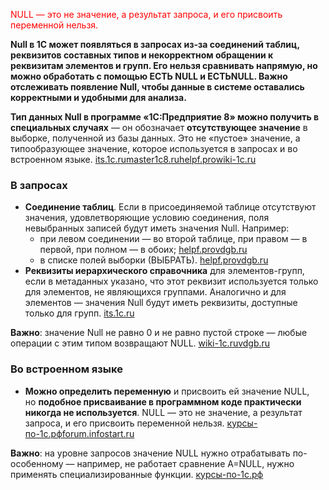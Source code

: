 <span style="color:rgb(255, 0, 0)">NULL — это не значение, а результат запроса, и его присвоить переменной нельзя.</span>

**Null в 1С может появляться в запросах из-за соединений таблиц, реквизитов составных типов и некорректном обращении к реквизитам элементов и групп. Его нельзя сравнивать напрямую, но можно обработать с помощью ЕСТЬ NULL и ЕСТЬNULL. Важно отслеживать появление Null, чтобы данные в системе оставались корректными и удобными для анализа.**

**Тип данных Null в программе «1С:Предприятие 8» можно получить в специальных случаях** — он обозначает **отсутствующее значение** в выборке, полученной из базы данных. Это не «пустое» значение, а типообразующее значение, которое используется в запросах и во встроенном языке. [its.1c.ru](https://its.1c.ru/db/metod8dev/content/2614/hdoc)[master1c8.ru](https://master1c8.ru/platforma-1s-predpriyatie-8/rukovodstvo-razrabottchika/glava4-vstroenny-yazk/1473/)[helpf.pro](https://helpf.pro/faq83/view/93.html)[wiki-1c.ru](http://wiki-1c.ru/doku.php/1c:%D0%B1%D0%B0%D0%B7%D0%B0:null_%D0%B8_%D0%BD%D0%B5%D0%BE%D0%BF%D1%80%D0%B5%D0%B4%D0%B5%D0%BB%D0%B5%D0%BD%D0%BE)

### В запросах

- **Соединение таблиц**. Если в присоединяемой таблице отсутствуют значения, удовлетворяющие условию соединения, поля невыбранных записей будут иметь значения Null. Например:
    - при левом соединении — во второй таблице, при правом — в первой, при полном — в обоих; [helpf.pro](https://helpf.pro/faq83/view/93.html)[vdgb.ru](https://www.vdgb.ru/blog/znacheniya-null-est-null-i-estnull/)
    - в списке полей выборки (ВЫБРАТЬ). [helpf.pro](https://helpf.pro/faq83/view/93.html)[vdgb.ru](https://www.vdgb.ru/blog/znacheniya-null-est-null-i-estnull/)
- **Реквизиты иерархического справочника** для элементов-групп, если в метаданных указано, что этот реквизит используется только для элементов, не являющихся группами. Аналогично и для элементов — значения Null будут иметь реквизиты, доступные только для групп. [its.1c.ru](https://its.1c.ru/db/metod8dev/content/2614/hdoc)

**Важно**: значение Null не равно 0 и не равно пустой строке — любые операции с этим типом возвращают NULL. [wiki-1c.ru](http://wiki-1c.ru/doku.php/1c:%D0%B1%D0%B0%D0%B7%D0%B0:null_%D0%B8_%D0%BD%D0%B5%D0%BE%D0%BF%D1%80%D0%B5%D0%B4%D0%B5%D0%BB%D0%B5%D0%BD%D0%BE)[vdgb.ru](https://www.vdgb.ru/blog/znacheniya-null-est-null-i-estnull/)

### Во встроенном языке

- **Можно определить переменную** и присвоить ей значение NULL, но **подобное присваивание в программном коде практически никогда не используется**. NULL — это не значение, а результат запроса, и его присвоить переменной нельзя. [курсы-по-1с.рф](https://xn----1-bedvffifm4g.xn--p1ai/articles/%D0%BF%D1%80%D0%B8%D0%BC%D0%B8%D1%82%D0%B8%D0%B2%D0%BD%D1%8B%D0%B5-%D1%82%D0%B8%D0%BF%D1%8B-%D0%B4%D0%B0%D0%BD%D0%BD%D1%8B%D1%85-%D0%B8-%D0%B8%D1%85-%D1%84%D1%83%D0%BD%D0%BA%D1%86%D0%B8%D0%B8/)[forum.infostart.ru](https://forum.infostart.ru/forum9/topic228049/)

**Важно**: на уровне запросов значение NULL нужно отрабатывать по-особенному — например, не работает сравнение A=NULL, нужно применять специализированные функции. [курсы-по-1с.рф](https://xn----1-bedvffifm4g.xn--p1ai/articles/%D0%BF%D1%80%D0%B8%D0%BC%D0%B8%D1%82%D0%B8%D0%B2%D0%BD%D1%8B%D0%B5-%D1%82%D0%B8%D0%BF%D1%8B-%D0%B4%D0%B0%D0%BD%D0%BD%D1%8B%D1%85-%D0%B8-%D0%B8%D1%85-%D1%84%D1%83%D0%BD%D0%BA%D1%86%D0%B8%D0%B8/)